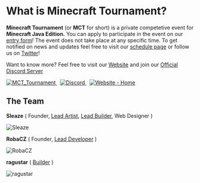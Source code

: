 <!--
[![LogoBanner](https://raw.githubusercontent.com/Minecraft-Tournament/.github/main/profile/banner.png)](https://Minecraft-Tournament.github.io/home)
-->

<h1>What is Minecraft Tournament?</h1>

<p><b>Minecraft Tournament</b> (or <b>MCT</b> for short) is a private competetive event for <b>Minecraft Java Edition.</b> You can apply to participate in the event on our <a href="https://Minecraft-Tournament.github.io/participate">entry form</a>! The event does not take place at any specific time. To get notified on news and updates feel free to visit our <a href="https://Minecraft-Tournament.github.io/schedule">schedule page</a> or follow us on <a href="https://twitter.com/MCT_Tournament">Twitter</a>!</p>

<p>Want to know more? Feel free to visit our <a href="https://Minecraft-Tournament.github.io/home">Website</a> and join our <a href="https://discord.com/invite/X9WKPgHYpH">Official Discord Server</a></p>


<a href="https://twitter.com/MCT_Tournament" target="_blank" >
  <img src="https://img.shields.io/twitter/follow/MCT_Tournament?logo=twitter&style=for-the-badge" alt="MCT_Tournament">
</a>
&nbsp;
<a href="https://discord.com/invite/X9WKPgHYpH" target="_blank">
  <img src="https://img.shields.io/discord/924363338291507210?color=3ba55c&label=Discord%20Server&logo=discord&style=for-the-badge" alt="Discord">
</a>
&nbsp;
<a href="https://Minecraft-Tournament.github.io/home" target="_blank">
  <img src="https://img.shields.io/badge/Website-Home-cb952d?style=for-the-badge" alt="Website - Home">
</a>


<br >
<h2>The Team</h2>

<p>
    <b>Sleaze</b> (
        Founder, 
        <a href="https://github.com/orgs/Minecraft-Tournament/teams/artists">Lead Artist</a>,
        <a href="https://github.com/orgs/Minecraft-Tournament/teams/builders">Lead Builder</a>, 
        Web Designer
    )
</p>

<img src="https://minotar.net/helm/MineralWarrior/48.png" alt="Sleaze">

<br>
<p>
    <b>RobaCZ</b> (
        Founder, 
        <a href="https://github.com/orgs/Minecraft-Tournament/teams/developers">Lead Developer</a>
    )
</p>

<img src="https://minotar.net/helm/RobaCZ/48.png" alt="RobaCZ">

<br >
<p>
    <b>ragustar</b> (
        <a href="https://github.com/orgs/Minecraft-Tournament/teams/builders">Builder</a>
    )
</p>

<img src="https://minotar.net/helm/ragustar/48.png" alt="ragustar">

